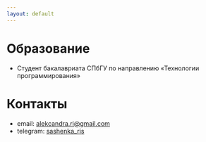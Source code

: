```yaml
---
layout: default
---
```


# Образование
- Студент бакалавриата СПбГУ по направлению «Технологии программирования»

# Контакты
- email: alekcandra.ri@gmail.com
- telegram: [sashenka_ris](https://t.me/sashenka_ris)
